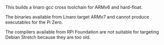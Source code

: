 This builds a linaro gcc cross toolchain for ARMv6 and hard-float.

The binaries available from Linaro target ARMv7 and cannot produce
executables for the Pi Zero.

The compilers available from RPi Foundation are not suitable for
targeting Debian Stretch because they are too old.

